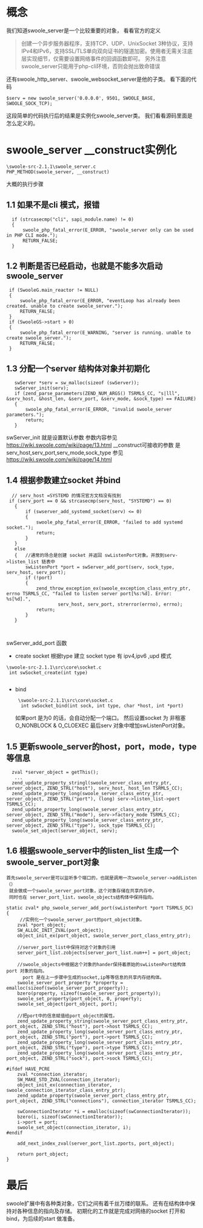 # 概念
我们知道swoole_server是一个比较重要的对象，
看看官方的定义
>创建一个异步服务器程序，支持TCP、UDP、UnixSocket 3种协议，支持IPv4和IPv6，支持SSL/TLS单向双向证书的隧道加密。使用者无需关注底层实现细节，仅需要设置网络事件的回调函数即可。
另外注意
>swoole_server只能用于php-cli环境，否则会抛出致命错误

还有swoole_http_server、swoole_websocket_server是他的子类。
看下面的代码
```
$serv = new swoole_server('0.0.0.0', 9501, SWOOLE_BASE, SWOOLE_SOCK_TCP);
```
这段简单的代码执行后的结果是实例化swoole_server类。
我们看看源码里面是怎么定义的。

# swoole_server __construct实例化
```
\swoole-src-2.1.1\swoole_server.c
PHP_METHOD(swoole_server, __construct)

```
大概的执行步骤
  ## 1.1 如果不是cli 模式，报错
  ```
    if (strcasecmp("cli", sapi_module.name) != 0)
    {
        swoole_php_fatal_error(E_ERROR, "swoole_server only can be used in PHP CLI mode.");
        RETURN_FALSE;
    }
 ```
  ## 1.2 判断是否已经启动，也就是不能多次启动swoole_server
   ```
    if (SwooleG.main_reactor != NULL)
    {
        swoole_php_fatal_error(E_ERROR, "eventLoop has already been created. unable to create swoole_server.");
        RETURN_FALSE;
    }
    if (SwooleGS->start > 0)
    {
        swoole_php_fatal_error(E_WARNING, "server is running. unable to create swoole_server.");
        RETURN_FALSE;
    }
  ```
   ## 1.3  分配一个server 结构体对象并初期化    
 ```
    swServer *serv = sw_malloc(sizeof (swServer));
    swServer_init(serv);
    if (zend_parse_parameters(ZEND_NUM_ARGS() TSRMLS_CC, "s|lll", &serv_host, &host_len, &serv_port, &serv_mode, &sock_type) == FAILURE)
    {
        swoole_php_fatal_error(E_ERROR, "invalid swoole_server parameters.");
        return;
    }
 ```
  swServer_init 就是设置默认参数
  参数内容参见 <https://wiki.swoole.com/wiki/page/13.html>
   __construct可接收的参数 是
   serv_host,serv_port,serv_mode,sock_type
   参见 <https://wiki.swoole.com/wiki/page/14.html>
 ## 1.4 根据参数建立socket  并bind
 ```
   // serv_host =SYSTEMD 的情况官方文档没有找到
  if (serv_port == 0 && strcasecmp(serv_host, "SYSTEMD") == 0)
    {
        if (swserver_add_systemd_socket(serv) <= 0)
        {
            swoole_php_fatal_error(E_ERROR, "failed to add systemd socket.");
            return;
        }
    }
    else
    {   //通常的场合是创建 socket 并返回 swListenPort对象。并放到serv->listen_list 链表中
        swListenPort *port = swServer_add_port(serv, sock_type, serv_host, serv_port);
        if (!port)
        {
            zend_throw_exception_ex(swoole_exception_class_entry_ptr, errno TSRMLS_CC, "failed to listen server port[%s:%d]. Error: %s[%d].",
                    serv_host, serv_port, strerror(errno), errno);
            return;
        }
    }

    

 ```
  swServer_add_port  函数
  + create socket 
    根据type 建立 socket 
    type  有 ipv4,ipv6 ,upd 模式
   ```
   \swoole-src-2.1.1\src\core\socket.c
    int swSocket_create(int type)
    
   ```
 + bind 
    ```
     \swoole-src-2.1.1\src\core\socket.c
      int swSocket_bind(int sock, int type, char *host, int *port)      
    ```
    如果port 是为0 的话，会自动分配一个端口。
    然后设置socket 为 非租塞 O_NONBLOCK & O_CLOEXEC
    最后serv 对象中增加swListenPort对象。
## 1.5 更新swoole_server的host，port，mode，type等信息
  ```
    zval *server_object = getThis(); 
     ...
    zend_update_property_stringl(swoole_server_class_entry_ptr, server_object, ZEND_STRL("host"), serv_host, host_len TSRMLS_CC);
    zend_update_property_long(swoole_server_class_entry_ptr, server_object, ZEND_STRL("port"), (long) serv->listen_list->port TSRMLS_CC);
    zend_update_property_long(swoole_server_class_entry_ptr, server_object, ZEND_STRL("mode"), serv->factory_mode TSRMLS_CC);
    zend_update_property_long(swoole_server_class_entry_ptr, server_object, ZEND_STRL("type"), sock_type TSRMLS_CC);
    swoole_set_object(server_object, serv);
  ```
##  1.6 根据swoole_server中的listen_list 生成一个swoole_server_port对象
    首先swoole_server是可以监听多个端口的，也就是调用一次swoole_server->addListen（）
     就会做成一个swoole_server_port对象，这个对象存储在共享内存中，
     同时也在 server_port_list，swoole_objects结构体中保持指向。
  ```
  static zval* php_swoole_server_add_port(swListenPort *port TSRMLS_DC)
  {
       //实例化一个swoole_server_port的port_object对象。
      zval *port_object;
      SW_ALLOC_INIT_ZVAL(port_object);
      object_init_ex(port_object, swoole_server_port_class_entry_ptr);

      //server_port_list中保持对这个对象的引用
      server_port_list.zobjects[server_port_list.num++] = port_object;

      //swoole_objects中根据这个对象的hander保持着原始的swListenPort结构体 port 对象的指向。
        port 是在上一步骤中生成的socket,ip等等信息的共享内存结构体。
      swoole_server_port_property *property = emalloc(sizeof(swoole_server_port_property));
      bzero(property, sizeof(swoole_server_port_property));
      swoole_set_property(port_object, 0, property);
      swoole_set_object(port_object, port);

      //把port中的信息赋值给port_object的属性。
      zend_update_property_string(swoole_server_port_class_entry_ptr, port_object, ZEND_STRL("host"), port->host TSRMLS_CC);
      zend_update_property_long(swoole_server_port_class_entry_ptr, port_object, ZEND_STRL("port"), port->port TSRMLS_CC);
      zend_update_property_long(swoole_server_port_class_entry_ptr, port_object, ZEND_STRL("type"), port->type TSRMLS_CC);
      zend_update_property_long(swoole_server_port_class_entry_ptr, port_object, ZEND_STRL("sock"), port->sock TSRMLS_CC);

  #ifdef HAVE_PCRE
      zval *connection_iterator;
      SW_MAKE_STD_ZVAL(connection_iterator);
      object_init_ex(connection_iterator, swoole_connection_iterator_class_entry_ptr);
      zend_update_property(swoole_server_port_class_entry_ptr, port_object, ZEND_STRL("connections"), connection_iterator TSRMLS_CC);

      swConnectionIterator *i = emalloc(sizeof(swConnectionIterator));
      bzero(i, sizeof(swConnectionIterator));
      i->port = port;
      swoole_set_object(connection_iterator, i);
  #endif

      add_next_index_zval(server_port_list.zports, port_object);

      return port_object;
  }
  ```
# 最后
 swoole扩展中有各种类对象，它们之间有着千丝万缕的联系。
 还有在结构体中保持对各种信息的指向及存储。
 初期化的工作就是完成对网络的socket 打开和bind，为后续的start 做准备。







